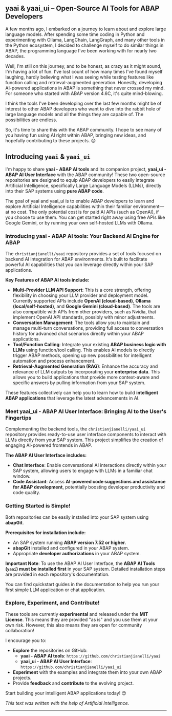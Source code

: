 ## **yaai & yaai_ui – Open-Source AI Tools for ABAP Developers**

A few months ago, I embarked on a journey to learn about and explore large language models. After spending some time coding in Python and experimenting with Ollama, LangChain, LangGraph, and many other tools in the Python ecosystem, I decided to challenge myself to do similar things in ABAP, the programming language I've been working with for nearly two decades.

Well, I'm still on this journey, and to be honest, as crazy as it might sound, I'm having a lot of fun. I've lost count of how many times I've found myself laughing, hardly believing what I was seeing while testing features like function calling and retrieval-augmented generation. Honestly, developing AI-powered applications in ABAP is something that never crossed my mind. For someone who started with ABAP version 4.6C, it's quite mind-blowing.

I think the tools I've been developing over the last few months might be of interest to other ABAP developers who want to dive into the rabbit hole of large language models and all the things they are capable of. The possibilities are endless.

So, it's time to share this with the ABAP community. I hope to see many of you having fun using AI right within ABAP, bringing new ideas, and hopefully contributing to these projects. 😊

## **Introducing `yaai` & `yaai_ui`**

I'm happy to share **yaai - ABAP AI tools** and its companion project, **yaai_ui - ABAP AI User Interface** with the ABAP community! These two open-source repositories are designed to equip ABAP developers to easily integrate Artificial Intelligence, specifically Large Language Models (LLMs), directly into their SAP systems using **pure ABAP code**.

The goal of yaai and yaai_ui is to enable ABAP developers to learn and explore Artificial Intelligence capabilities within their familiar environment—at no cost. The only potential cost is for paid AI APIs (such as OpenAI), if you choose to use them. You can get started right away using free APIs like Google Gemini, or by running your own self-hosted LLMs with Ollama.

### **Introducing yaai - ABAP AI tools: Your Backend AI Engine for ABAP**

The `christianjianelli/yaai` repository provides a set of tools focused on backend AI integration for ABAP environments. It's built to facilitate powerful AI capabilities that you can leverage directly within your SAP applications.

**Key Features of ABAP AI tools include:**

*   **Multi-Provider LLM API Support**: This is a core strength, offering flexibility in choosing your LLM provider and deployment model. Currently supported APIs include **OpenAI (cloud-based)**, **Ollama (local/self-hosted)**, and **Google Gemini (cloud-based)**. The tools are also compatible with APIs from other providers, such as Nvidia, that implement OpenAI API standards, possibly with minor adjustments.
*   **Conversation Management**: The tools allow you to maintain and manage multi-turn conversations, providing full access to conversation history for advanced chat scenarios directly within your ABAP applications.
*   **Tool/Function Calling**: Integrate your existing **ABAP business logic with LLMs** using function/tool calling. This enables AI models to directly trigger ABAP methods, opening up new possibilities for intelligent automation and process enhancement.
*   **Retrieval-Augmented Generation (RAG)**: Enhance the accuracy and relevance of LLM outputs by incorporating your **enterprise data**. This allows you to build applications that provide more context-aware and specific answers by pulling information from your SAP system.

These features collectively can help you to learn how to build **intelligent ABAP applications** that leverage the latest advancements in AI.

### **Meet yaai_ui - ABAP AI User Interface: Bringing AI to the User's Fingertips**

Complementing the backend tools, the `christianjianelli/yaai_ui` repository provides ready-to-use user interface components to interact with LLMs directly from your SAP system. This project simplifies the creation of engaging AI-powered frontends in ABAP.

**The ABAP AI User Interface includes:**

*   **Chat Interface**: Enable conversational AI interactions directly within your SAP system, allowing users to engage with LLMs in a familiar chat window. 
*   **Code Assistant**: Access **AI-powered code suggestions and assistance for ABAP development**, potentially boosting developer productivity and code quality.

### **Getting Started is Simple!**

Both repositories can be easily installed into your SAP system using **abapGit**.

**Prerequisites for installation include:**

*   An SAP system running **ABAP version 7.52 or higher**.
*   **abapGit** installed and configured in your ABAP system.
*   Appropriate **developer authorizations** in your ABAP system.

**Important Note**: To use the ABAP AI User Interface, the **ABAP AI Tools (`yaai`) must be installed first** in your SAP system. Detailed installation steps are provided in each repository's documentation.

You can find quickstart guides in the documentation to help you run your first simple LLM application or chat application.

### **Explore, Experiment, and Contribute!**

These tools are currently **experimental** and released under the **MIT License**. This means they are provided "as is" and you use them at your own risk. However, this also means they are open for community collaboration!

I encourage you to:

*   **Explore** the repositories on GitHub:
    *   **yaai - ABAP AI tools**: `https://github.com/christianjianelli/yaai`
    *   **yaai_ui - ABAP AI User Interface**: `https://github.com/christianjianelli/yaai_ui`
*   **Experiment** with the examples and integrate them into your own ABAP projects.
*   Provide **feedback** and **contribute** to the evolving project.

Start building your intelligent ABAP applications today! 😊

*This text was written with the help of Artificial Intelligence.*

---